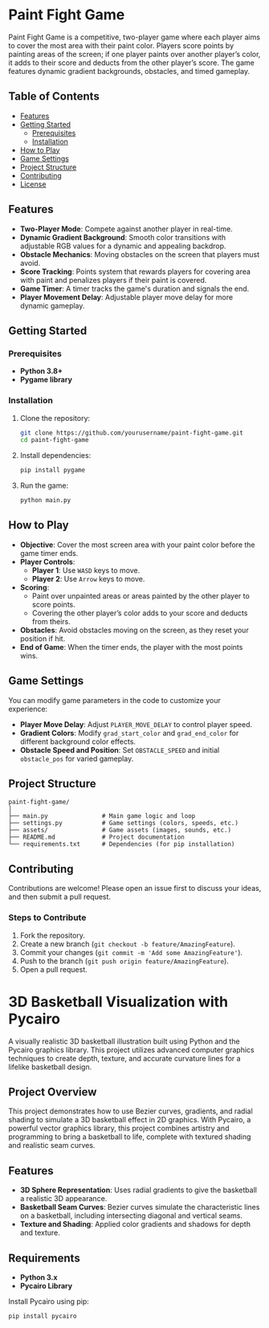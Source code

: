 # Paint Fight Game

Paint Fight Game is a competitive, two-player game where each player aims to cover the most area with their paint color. Players score points by painting areas of the screen; if one player paints over another player’s color, it adds to their score and deducts from the other player’s score. The game features dynamic gradient backgrounds, obstacles, and timed gameplay.

## Table of Contents

- [Features](#features)
- [Getting Started](#getting-started)
  - [Prerequisites](#prerequisites)
  - [Installation](#installation)
- [How to Play](#how-to-play)
- [Game Settings](#game-settings)
- [Project Structure](#project-structure)
- [Contributing](#contributing)
- [License](#license)

## Features

- **Two-Player Mode**: Compete against another player in real-time.
- **Dynamic Gradient Background**: Smooth color transitions with adjustable RGB values for a dynamic and appealing backdrop.
- **Obstacle Mechanics**: Moving obstacles on the screen that players must avoid.
- **Score Tracking**: Points system that rewards players for covering area with paint and penalizes players if their paint is covered.
- **Game Timer**: A timer tracks the game's duration and signals the end.
- **Player Movement Delay**: Adjustable player move delay for more dynamic gameplay.

## Getting Started

### Prerequisites

- **Python 3.8+**
- **Pygame library**

### Installation

1. Clone the repository:

   ```bash
   git clone https://github.com/yourusername/paint-fight-game.git
   cd paint-fight-game
   ```

2. Install dependencies:

   ```bash
   pip install pygame
   ```

3. Run the game:

   ```bash
   python main.py
   ```

## How to Play

- **Objective**: Cover the most screen area with your paint color before the game timer ends.
- **Player Controls**:
  - **Player 1**: Use `WASD` keys to move.
  - **Player 2**: Use `Arrow` keys to move.
- **Scoring**:
  - Paint over unpainted areas or areas painted by the other player to score points.
  - Covering the other player’s color adds to your score and deducts from theirs.
- **Obstacles**: Avoid obstacles moving on the screen, as they reset your position if hit.
- **End of Game**: When the timer ends, the player with the most points wins.

## Game Settings

You can modify game parameters in the code to customize your experience:

- **Player Move Delay**: Adjust `PLAYER_MOVE_DELAY` to control player speed.
- **Gradient Colors**: Modify `grad_start_color` and `grad_end_color` for different background color effects.
- **Obstacle Speed and Position**: Set `OBSTACLE_SPEED` and initial `obstacle_pos` for varied gameplay.

## Project Structure

```plaintext
paint-fight-game/
│
├── main.py               # Main game logic and loop
├── settings.py           # Game settings (colors, speeds, etc.)
├── assets/               # Game assets (images, sounds, etc.)
├── README.md             # Project documentation
└── requirements.txt      # Dependencies (for pip installation)
```

## Contributing

Contributions are welcome! Please open an issue first to discuss your ideas, and then submit a pull request.

### Steps to Contribute

1. Fork the repository.
2. Create a new branch (`git checkout -b feature/AmazingFeature`).
3. Commit your changes (`git commit -m 'Add some AmazingFeature'`).
4. Push to the branch (`git push origin feature/AmazingFeature`).
5. Open a pull request.



# 3D Basketball Visualization with Pycairo

A visually realistic 3D basketball illustration built using Python and the Pycairo graphics library. This project utilizes advanced computer graphics techniques to create depth, texture, and accurate curvature lines for a lifelike basketball design.

## Project Overview

This project demonstrates how to use Bezier curves, gradients, and radial shading to simulate a 3D basketball effect in 2D graphics. With Pycairo, a powerful vector graphics library, this project combines artistry and programming to bring a basketball to life, complete with textured shading and realistic seam curves.

## Features

- **3D Sphere Representation**: Uses radial gradients to give the basketball a realistic 3D appearance.
- **Basketball Seam Curves**: Bezier curves simulate the characteristic lines on a basketball, including intersecting diagonal and vertical seams.
- **Texture and Shading**: Applied color gradients and shadows for depth and texture.

## Requirements

- **Python 3.x**
- **Pycairo Library**

Install Pycairo using pip:
```bash
pip install pycairo
